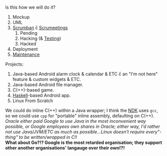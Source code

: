 Is this how we will do it?
1. Mockup
1. UML
1. [Scrumban](https://en.wikipedia.org/wiki/Scrumban#The_board...) c̄ [Scrumeetings](https://en.wikipedia.org/wiki/Stand-up_meeting#Three_Questions)
	1. Pending
	1. Hacking (& [Testing](https://en.wikipedia.org/wiki/Test-driven_development))
	1. Hacked
1. Deployment
1. [Maintenance](http://wiki.c2.com/?MaintenanceProgrammer)

Projects:
1. Java-based Android alarm clock & calendar & ETC c̄ an "I'm not here" feature & custom widgets & ETC.
1. Java-based Android file manager.
1. C(++)-based game.
1. [Haskell](https://wiki.haskell.org/Android)-based Android app.
1. Linux From Scratch

We could do inline C(++) within a Java wrapper; I think the [NDK](https://developer.android.com/ndk) uses `gcc`, so we could use `cpp` for "portable" inline assembly, defaulting on C(++).
<br>*Oracle either paid Google to use Java in the most inconvenient way possible, or Google employees own shares in Oracle; either way, I'd rather not use Java/JVM/ETC as much as possible...Linux doesn't require every"-thing" to be written/wrapped in C!!*
<br>**What about Go?!? Google is the most retarded organisation; they support other another organisations' langauge over their own!?!**
